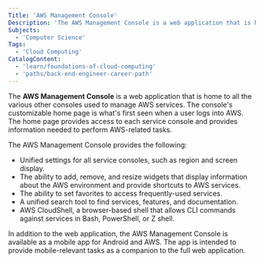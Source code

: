 ```yaml
---
Title: 'AWS Management Console'
Description: 'The AWS Management Console is a web application that is home to all the various other consoles used to manage AWS services.'
Subjects:
  - 'Computer Science'
Tags:
  - 'Cloud Computing'
CatalogContent:
  - 'learn/foundations-of-cloud-computing'
  - 'paths/back-end-engineer-career-path'
---
```


The **AWS Management Console** is a web application that is home to all the various other consoles used to manage AWS services. The console's customizable home page is what's first seen when a user logs into AWS.
The home page provides access to each service console and provides information needed to perform AWS-related tasks.

The AWS Management Console provides the following:

- Unified settings for all service consoles, such as region and screen display.
- The ability to add, remove, and resize widgets that display information about the AWS environment and provide shortcuts to AWS services.
- The ability to set favorites to access frequently-used services.
- A unified search tool to find services, features, and documentation.
- AWS CloudShell, a browser-based shell that allows CLI commands against services in Bash, PowerShell, or Z shell.

In addition to the web application, the AWS Management Console is available as a mobile app for Android and AWS. The app is intended to provide mobile-relevant tasks as a companion to the full web application.
